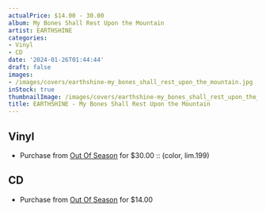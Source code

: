 ```yaml
---
actualPrice: $14.00 - 30.00
album: My Bones Shall Rest Upon the Mountain
artist: EARTHSHINE
categories:
- Vinyl
- CD
date: '2024-01-26T01:44:44'
draft: false
images:
- /images/covers/earthshine-my_bones_shall_rest_upon_the_mountain.jpg
inStock: true
thumbnailImage: /images/covers/earthshine-my_bones_shall_rest_upon_the_mountain-thumb.jpg
title: EARTHSHINE - My Bones Shall Rest Upon the Mountain
---
```


## Vinyl
* Purchase from [Out Of Season](https://www.outofseasonlabel.com/products/earthshine-my-bones-shall-rest-upon-the-mountain-vinyl-lp-color-lim-199) for $30.00 :: (color, lim.199)
## CD
* Purchase from [Out Of Season](https://www.outofseasonlabel.com/products/earthshine-my-bones-shall-rest-upon-the-mountain-cd) for $14.00
